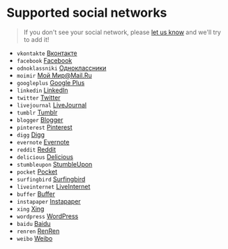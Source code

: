 # Supported social networks

> If you don't see your social network, please [let us know](https://github.com/koddr/goodshare.js/issues/new) and we'll try to add it!

- `vkontakte` [Вконтакте](http://vk.com)
- `facebook` [Facebook](http://facebook.com)
- `odnoklassniki` [Одноклассники](http://ok.ru)
- `moimir` [Мой Мир@Mail.Ru](http://my.mail.ru)
- `googleplus` [Google Plus](http://plus.google.com)
- `linkedin` [LinkedIn](http://linkedin.com)
- `twitter` [Twitter](http://twitter.com)
- `livejournal` [LiveJournal](http://livejournal.com)
- `tumblr` [Tumblr](http://tumblr.com)
- `blogger` [Blogger](http://blogger.com)
- `pinterest` [Pinterest](http://pinterest.com)
- `digg` [Digg](http://digg.com)
- `evernote` [Evernote](http://evernote.com)
- `reddit` [Reddit](http://reddit.com)
- `delicious` [Delicious](http://www.delicious.com)
- `stumbleupon` [StumbleUpon](http://www.stumbleupon.com)
- `pocket` [Pocket](https://getpocket.com)
- `surfingbird` [Surfingbird](http://surfingbird.ru)
- `liveinternet` [LiveInternet](http://liveinternet.ru)
- `buffer` [Buffer](http://buffer.com)
- `instapaper` [Instapaper](http://www.instapaper.com)
- `xing` [Xing](http://www.xing.com)
- `wordpress` [WordPress](http://www.wordpress.com)
- `baidu` [Baidu](http://www.baidu.com)
- `renren` [RenRen](http://www.renren.com)
- `weibo` [Weibo](http://www.weibo.com)